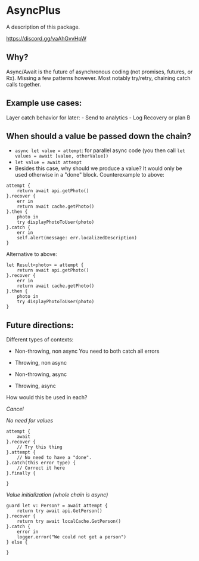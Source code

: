 # AsyncPlus

A description of this package.


https://discord.gg/vaAhGvvHpW

## Why?
Async/Await is the future of asynchronous coding (not promises, futures, or Rx). Missing a few patterns however. Most notably try/retry, chaining catch calls together.

## Example use cases:
Layer catch behavior for later:
    - Send to analytics
    - Log
Recovery or plan B

## When should a value be passed down the chain?
- `async let value = attempt`: for parallel async code (you then call `let values = await [value, otherValue])`
- `let value = await attempt`
- Besides this case, why should we produce a value? It would only be used otherwise in a "done" block.
Counterexample to above:
```
attempt {
    return await api.getPhoto()
}.recover {
    err in
    return await cache.getPhoto()
}.then {
    photo in
    try displayPhotoToUser(photo)
}.catch {
    err in 
    self.alert(message: err.localizedDescription)
}
```
Alternative to above:
```
let Result<photo> = attempt {
    return await api.getPhoto()
}.recover {
    err in
    return await cache.getPhoto()
}.then {
    photo in
    try displayPhotoToUser(photo)
}
```


## Future directions:

Different types of contexts:
- Non-throwing, non async
    You need to both catch all errors

- Throwing, non async
- Non-throwing, async
- Throwing, async

How would this be used in each?

*Cancel*

*No need for values*

```
attempt {
    await 
}.recover {
    // Try this thing
}.attempt {
    // No need to have a "done".
}.catch(this error type) {
    // Correct it here
}.finally {
    
}
```

*Value initialization (whole chain is async)*
```
guard let v: Person? = await attempt {
    return try await api.GetPerson()
}.recover {
    return try await localCache.GetPerson()
}.catch {
    error in
    logger.error("We could not get a person")
} else {
    
}
```
